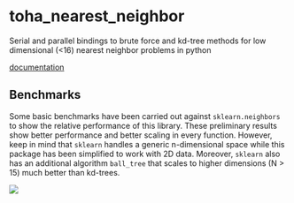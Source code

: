 # toha_nearest_neighbor

Serial and parallel bindings to brute force and kd-tree methods for low dimensional (<16) 
nearest neighbor problems in python

[documentation](https://vanillabrooks.github.io/toha_nearest_neighbor/)

## Benchmarks

Some basic benchmarks have been carried out against `sklearn.neighbors` to show the relative performance
of this library. These preliminary results show better performance and better scaling in every function.
However, keep in mind that `sklearn` handles a generic n-dimensional space while this package 
has been simplified to work with 2D data. Moreover, `sklearn` also has an additional algorithm `ball_tree` that
scales to higher dimensions (N > 15) much better than kd-trees.

![](./static/benchmarks.png)
